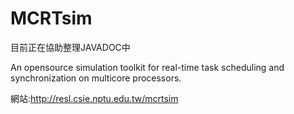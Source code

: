 # MCRTsim

目前正在協助整理JAVADOC中

An opensource simulation toolkit for real-time task scheduling and synchronization on multicore processors.

網站:http://resl.csie.nptu.edu.tw/mcrtsim
